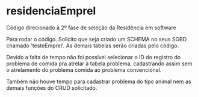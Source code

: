 # residenciaEmprel
Código direcionado à 2º fase de seleção da Residência em software 

Para rodar o código. Solicito que seja criado um SCHEMA no seus SGBD chamado 'testeEmprel'. As demais tabelas serão criadas pelo código.


Devido a falta de tempo não foi possível selecionar o ID do registro do problema de comida pra atrelar à tabela problema, cadastrando assim sem o atrelamento do problema comida ao problema convencional. 

Também não houve tempo para cadastrar problema do tipo animal nem as demais funções do CRUD solicitado.
